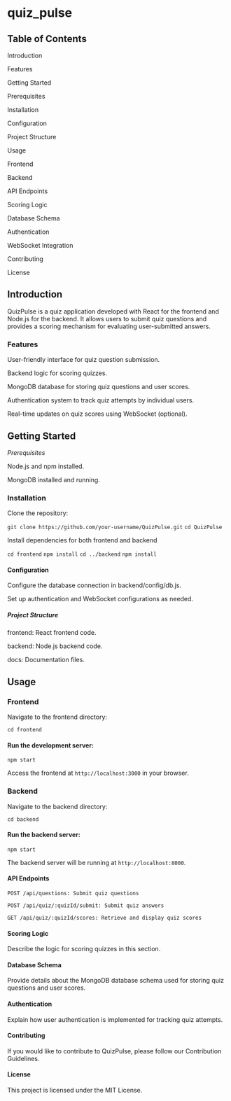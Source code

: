 # quiz_pulse

## Table of Contents

Introduction

Features

Getting Started

Prerequisites

Installation

Configuration

Project Structure

Usage

Frontend

Backend

API Endpoints

Scoring Logic

Database Schema

Authentication

WebSocket Integration

Contributing

License

## Introduction

QuizPulse is a quiz application developed with React for the frontend and Node.js for the backend. It allows users to submit quiz questions and provides a scoring mechanism for evaluating user-submitted answers.

### Features

User-friendly interface for quiz question submission.

Backend logic for scoring quizzes.

MongoDB database for storing quiz questions and user scores.

Authentication system to track quiz attempts by individual users.

Real-time updates on quiz scores using WebSocket (optional).

## Getting Started

_Prerequisites_

Node.js and npm installed.

MongoDB installed and running.

### Installation

Clone the repository:

`git clone https://github.com/your-username/QuizPulse.git`
`cd QuizPulse`

Install dependencies for both frontend and backend

`cd frontend`
`npm install`
`cd ../backend`
`npm install`

#### Configuration

Configure the database connection in backend/config/db.js.

Set up authentication and WebSocket configurations as needed.

##### Project Structure

frontend: React frontend code.

backend: Node.js backend code.

docs: Documentation files.

## Usage

### Frontend

Navigate to the frontend directory:

`cd frontend`

#### Run the development server:

`npm start`

Access the frontend at `http://localhost:3000` in your browser.

### Backend

Navigate to the backend directory:

`cd backend`

#### Run the backend server:

`npm start`

The backend server will be running at `http://localhost:8000`.

#### API Endpoints

`POST /api/questions: Submit quiz questions`

`POST /api/quiz/:quizId/submit: Submit quiz answers`

`GET /api/quiz/:quizId/scores: Retrieve and display quiz scores`

#### Scoring Logic

Describe the logic for scoring quizzes in this section.

#### Database Schema

Provide details about the MongoDB database schema used for storing quiz questions and user scores.

#### Authentication

Explain how user authentication is implemented for tracking quiz attempts.

#### Contributing

If you would like to contribute to QuizPulse, please follow our Contribution Guidelines.

#### License

This project is licensed under the MIT License.
